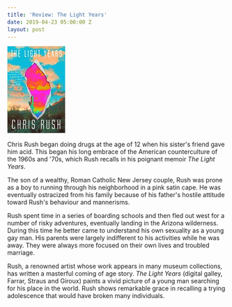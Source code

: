 ```yaml
---
title: 'Review: The Light Years'
date: 2019-04-23 05:00:00 Z
layout: post
---
```


![](/assets/images/51Vi9Phgu8L._SX331_BO1204203200_-133x200.jpg)

Chris Rush began doing drugs at the age of 12 when his sister's friend gave him acid. This began his long embrace of the American counterculture of the 1960s and '70s, which Rush recalls in his poignant memoir _The Light Years_.

The son of a wealthy, Roman Catholic New Jersey couple, Rush was prone as a boy to running through his neighborhood in a pink satin cape. He was eventually ostracized from his family because of his father's hostile attitude toward Rush's behaviour and mannerisms.

Rush spent time in a series of boarding schools and then fled out west for a number of risky adventures, eventually landing in the Arizona wilderness. During this time he better came to understand his own sexuality as a young gay man. His parents were largely indifferent to his activities while he was away. They were always more focused on their own lives and troubled marriage.

Rush, a renowned artist whose work appears in many museum collections, has written a masterful coming of age story. _The Light Years_ (digital galley, Farrar, Straus and Giroux) paints a vivid picture of a young man searching for his place in the world. Rush shows remarkable grace in recalling a trying adolescence that would have broken many individuals.
